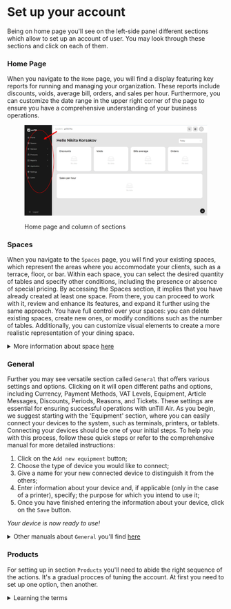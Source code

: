 # Set up your account

Being on home page you'll see on the left-side panel different sections which allow to set up an account of user. You may look through these sections and click on each of them.

### Home Page

When you navigate to the `Home` page, you will find a display featuring key reports for running and managing your organization. These reports include discounts, voids, average bill, orders, and sales per hour. Furthermore, you can customize the date range in the upper right corner of the page to ensure you have a comprehensive understanding of your business operations.

<figure><img src="../../.gitbook/assets/2023-07-07_17-01-02.jpg" alt="" width="563"><figcaption><p>Home page and column of sections</p></figcaption></figure>

### Spaces

When you navigate to the `Spaces` page, you will find your existing spaces, which represent the areas where you accommodate your clients, such as a terrace, floor, or bar. Within each space, you can select the desired quantity of tables and specify other conditions, including the presence or absence of special pricing. By accessing the Spaces section, it implies that you have already created at least one space. From there, you can proceed to work with it, review and enhance its features, and expand it further using the same approach. You have full control over your spaces: you can delete existing spaces, create new ones, or modify conditions such as the number of tables. Additionally, you can customize visual elements to create a more realistic representation of your dining space.

<details>

<summary>More information about space <a href="broken-reference">here</a> </summary>

In this range of articles, you can find detailed information about creating, modifying, tuning, and deleting spaces.

</details>

### General

Further you may see versatile section called `General` that offers various settings and options. Clicking on it will open different paths and options, including Currency, Payment Methods, VAT Levels, Equipment, Article Messages, Discounts, Periods, Reasons, and Tickets. These settings are essential for ensuring successful operations with unTill Air. As you begin, we suggest starting with the 'Equipment' section, where you can easily connect your devices to the system, such as terminals, printers, or tablets. Connecting your devices should be one of your initial steps. To help you with this process, follow these quick steps or refer to the comprehensive manual for more detailed instructions: &#x20;

1. Click on the `Add new equipment` button;
2. Choose the type of device you would like to connect;
3. Give a name for your new connected device to distinguish it from the others;
4. Enter information about your device and, if applicable (only in the case of a printer), specify; the purpose for which you intend to use it;
5. Once you have finished entering the information about your device, click on the `Save` button.

_Your device is now ready to use!_

<details>

<summary>Other manuals about <code>General</code> you'll find <a href="broken-reference">here</a></summary>

You can explore all the features that General incorporates by referring to these manuals. This will help you learn how to configure `Discounts`, manage `Article messages`, and more.

</details>

### Products

For setting up in section `Products` you'll need to abide the right sequence of the actions. It's a gradual procces of tuning the account. At first you need to set up one option, then another.&#x20;

<details>

<summary>Learning the terms</summary>

But at first you can learn more about these sections of the interface. You may find the definitions for them in our Glossary. Or you can read separate manuals about them on other pages (simply click on term in the table and learn something new about it).

</details>

